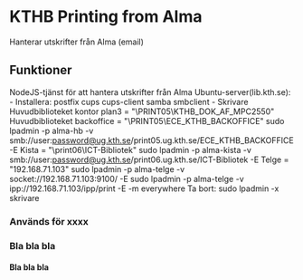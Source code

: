 # KTHB Printing from Alma
Hanterar utskrifter från Alma (email)

## Funktioner
 NodeJS-tjänst för att hantera utskrifter från Alma
 Ubuntu-server(lib.kth.se):
    - Installera:
        postfix
        cups
        cups-client
        samba
        smbclient
    - Skrivare
        Huvudbiblioteket kontor plan3 = "\\PRINT05\KTHB_DOK_AF_MPC2550"
        Huvudbiblioteket backoffice = "\\PRINT05\ECE_KTHB_BACKOFFICE"
        sudo lpadmin -p alma-hb -v smb://user:password@ug.kth.se/print05.ug.kth.se/ECE_KTHB_BACKOFFICE -E
        Kista = "\\print06\ICT-Bibliotek"
        sudo lpadmin -p alma-kista -v smb://user:password@ug.kth.se/print06.ug.kth.se/ICT-Bibliotek -E
        Telge = "192.168.71.103"
        sudo lpadmin -p alma-telge -v socket://192.168.71.103:9100/ -E
        sudo lpadmin -p alma-telge -v ipp://192.168.71.103/ipp/print -E -m everywhere
        Ta bort:
        sudo lpadmin -x skrivare

### Används för xxxx

### Bla bla bla

#### Bla bla bla
